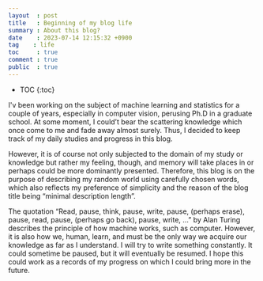 ```yaml
---
layout  : post
title   : Beginning of my blog life
summary : About this blog?
date    : 2023-07-14 12:15:32 +0900
tag    : life
toc     : true
comment : true
public  : true
---
```

* TOC
{:toc}

<!-- # Beginning of my blog life -->

I'v been working on the subject of machine learning and statistics for a couple of years, especially in computer vision, perusing Ph.D in a graduate school. At some moment, I could’t bear the scattering knowledge which once come to me and fade away almost surely. Thus, I decided to keep track of my daily studies and progress in this blog.

However, it is of course not only subjected to the domain of my study or knowledge but rather my feeling, though, and memory will take places in or perhaps could be more dominantly presented. Therefore, this blog is on the purpose of describing my random world using carefully chosen words, which also reflects my preference of simplicity and the reason of the blog title being “minimal description length”.

The quotation “Read, pause, think, pause, write, pause, (perhaps erase), pause, read, pause, (perhaps go back), pause, write, …” by Alan Turing describes the principle of how machine works, such as computer. However, it is also how we, human, learn, and must be the only way we acquire our knowledge as far as I understand. I will try to write something constantly. It could sometime be paused, but it will eventually be resumed. I hope this could work as a records of my progress on which I could bring more in the future.
